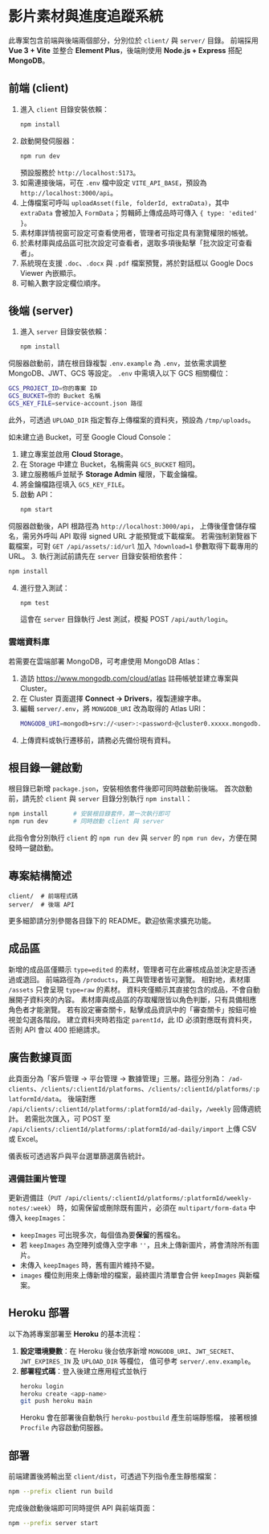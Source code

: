 # 影片素材與進度追蹤系統

此專案包含前端與後端兩個部分，分別位於 `client/` 與 `server/` 目錄。
前端採用 **Vue 3 + Vite** 並整合 **Element Plus**，後端則使用 **Node.js + Express** 搭配 **MongoDB**。

## 前端 (client)
1. 進入 `client` 目錄安裝依賴：
   ```bash
   npm install
   ```
2. 啟動開發伺服器：
   ```bash
   npm run dev
   ```
   預設服務於 `http://localhost:5173`。
3. 如需連接後端，可在 `.env` 檔中設定 `VITE_API_BASE`，預設為 `http://localhost:3000/api`。
4. 上傳檔案可呼叫 `uploadAsset(file, folderId, extraData)`，其中 `extraData`
   會被加入 `FormData`；剪輯師上傳成品時可傳入 `{ type: 'edited' }`。
5. 素材庫詳情視窗可設定可查看使用者，管理者可指定具有瀏覽權限的帳號。
6. 於素材庫與成品區可批次設定可查看者，選取多項後點擊「批次設定可查看者」。
7. 系統現在支援 `.doc`、`.docx` 與 `.pdf` 檔案預覽，將於對話框以 Google Docs Viewer 內嵌顯示。
8. 可輸入數字設定欄位順序。

## 後端 (server)
1. 進入 `server` 目錄安裝依賴：
   ```bash
   npm install
   ```
伺服器啟動前，請在根目錄複製 `.env.example` 為 `.env`，並依需求調整 MongoDB、JWT、GCS 等設定。
 `.env` 中需填入以下 GCS 相關欄位：

 ```bash
 GCS_PROJECT_ID=你的專案 ID
GCS_BUCKET=你的 Bucket 名稱
GCS_KEY_FILE=service-account.json 路徑
```

此外，可透過 `UPLOAD_DIR` 指定暫存上傳檔案的資料夾，預設為 `/tmp/uploads`。

 如未建立過 Bucket，可至 Google Cloud Console：
 1. 建立專案並啟用 **Cloud Storage**。
 2. 在 Storage 中建立 Bucket，名稱需與 `GCS_BUCKET` 相同。
 3. 建立服務帳戶並賦予 **Storage Admin** 權限，下載金鑰檔。
 4. 將金鑰檔路徑填入 `GCS_KEY_FILE`。
2. 啟動 API：
   ```bash
   npm start
   ```
伺服器啟動後，API 根路徑為 `http://localhost:3000/api`，
上傳後僅會儲存檔名，需另外呼叫 API 取得 signed URL 才能預覽或下載檔案。
若需強制瀏覽器下載檔案，可對 `GET /api/assets/:id/url` 加入 `?download=1`
參數取得下載專用的 URL。
3. 執行測試前請先在 `server` 目錄安裝相依套件：
   ```bash
   npm install
   ```
4. 進行登入測試：
   ```bash
   npm test
   ```
   這會在 `server` 目錄執行 Jest 測試，模擬 POST `/api/auth/login`。

### 雲端資料庫
若需要在雲端部署 MongoDB，可考慮使用 MongoDB Atlas：
1. 造訪 <https://www.mongodb.com/cloud/atlas> 註冊帳號並建立專案與 Cluster。
2. 在 Cluster 頁面選擇 **Connect → Drivers**，複製連線字串。
3. 編輯 `server/.env`，將 `MONGODB_URI` 改為取得的 Atlas URI：
   ```bash
   MONGODB_URI=mongodb+srv://<user>:<password>@cluster0.xxxxx.mongodb.net/mydb
   ```
4. 上傳資料或執行遷移前，請務必先備份現有資料。


## 根目錄一鍵啟動
根目錄已新增 `package.json`，安裝相依套件後即可同時啟動前後端。
首次啟動前，請先於 `client` 與 `server` 目錄分別執行 `npm install`：
```bash
npm install       # 安裝根目錄套件，第一次執行即可
npm run dev       # 同時啟動 client 與 server
```
此指令會分別執行 `client` 的 `npm run dev` 與 `server` 的 `npm run dev`，方便在開發時一鍵啟動。

## 專案結構簡述
```
client/  # 前端程式碼
server/  # 後端 API
```

更多細節請分別參閱各目錄下的 README。歡迎依需求擴充功能。

## 成品區
新增的成品區僅顯示 `type=edited` 的素材，管理者可在此審核成品並決定是否通過或退回。
前端路徑為 `/products`，員工與管理者皆可瀏覽。
相對地，素材庫 `/assets` 只會呈現 `type=raw` 的素材。
資料夾僅顯示其直接包含的成品，不會自動展開子資料夾的內容。
素材庫與成品區的存取權限皆以角色判斷，只有具備相應角色者才能瀏覽。
若有設定審查關卡，點擊成品資訊中的「審查關卡」按鈕可檢視並勾選各階段。
建立資料夾時若指定 `parentId`，此 ID 必須對應既有資料夾，否則 API 會以 400 拒絕請求。

## 廣告數據頁面

此頁面分為「客戶管理 → 平台管理 → 數據管理」三層。路徑分別為：
`/ad-clients`、`/clients/:clientId/platforms`、`/clients/:clientId/platforms/:platformId/data`。
後端對應 `/api/clients/:clientId/platforms/:platformId/ad-daily`，`/weekly` 回傳週統計。
若需批次匯入，可 POST 至 `/api/clients/:clientId/platforms/:platformId/ad-daily/import` 上傳 CSV 或 Excel。

儀表板可透過客戶與平台選單篩選廣告統計。

### 週備註圖片管理

更新週備註（`PUT /api/clients/:clientId/platforms/:platformId/weekly-notes/:week`）
時，如需保留或刪除既有圖片，必須在 `multipart/form-data` 中傳入 `keepImages`：

- `keepImages` 可出現多次，每個值為要**保留**的舊檔名。
- 若 `keepImages` 為空陣列或傳入空字串 `''`，且未上傳新圖片，將會清除所有圖片。
- 未傳入 `keepImages` 時，舊有圖片維持不變。
- `images` 欄位則用來上傳新增的檔案，最終圖片清單會合併 `keepImages` 與新檔案。





## Heroku 部署
以下為將專案部署至 **Heroku** 的基本流程：

1. **設定環境變數**：在 Heroku 後台依序新增
   `MONGODB_URI`、`JWT_SECRET`、`JWT_EXPIRES_IN` 及 `UPLOAD_DIR` 等欄位，
   值可參考 `server/.env.example`。
2. **部署程式碼**：登入後建立應用程式並執行
   ```bash
   heroku login
   heroku create <app-name>
   git push heroku main
   ```
   Heroku 會在部署後自動執行 `heroku-postbuild` 產生前端靜態檔，
   接著根據 `Procfile` 內容啟動伺服器。

## 部署
前端建置後將輸出至 `client/dist`，可透過下列指令產生靜態檔案：

```bash
npm --prefix client run build
```

完成後啟動後端即可同時提供 API 與前端頁面：

```bash
npm --prefix server start
```